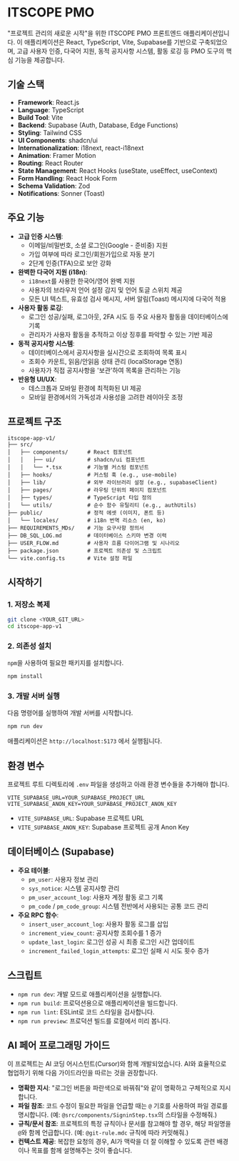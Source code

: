 # ITSCOPE PMO

"프로젝트 관리의 새로운 시작"을 위한 ITSCOPE PMO 프론트엔드 애플리케이션입니다. 이 애플리케이션은 React, TypeScript, Vite, Supabase를 기반으로 구축되었으며, 고급 사용자 인증, 다국어 지원, 동적 공지사항 시스템, 활동 로깅 등 PMO 도구의 핵심 기능을 제공합니다.

## 기술 스택

- **Framework**: React.js
- **Language**: TypeScript
- **Build Tool**: Vite
- **Backend**: Supabase (Auth, Database, Edge Functions)
- **Styling**: Tailwind CSS
- **UI Components**: shadcn/ui
- **Internationalization**: i18next, react-i18next
- **Animation**: Framer Motion
- **Routing**: React Router
- **State Management**: React Hooks (useState, useEffect, useContext)
- **Form Handling**: React Hook Form
- **Schema Validation**: Zod
- **Notifications**: Sonner (Toast)

## 주요 기능

- **고급 인증 시스템**:
    - 이메일/비밀번호, 소셜 로그인(Google - 준비중) 지원
    - 가입 여부에 따라 로그인/회원가입으로 자동 분기
    - 2단계 인증(TFA)으로 보안 강화
- **완벽한 다국어 지원 (i18n)**:
    - `i18next`를 사용한 한국어/영어 완벽 지원
    - 사용자의 브라우저 언어 설정 감지 및 언어 토글 스위치 제공
    - 모든 UI 텍스트, 유효성 검사 메시지, 서버 알림(Toast) 메시지에 다국어 적용
- **사용자 활동 로깅**:
    - 로그인 성공/실패, 로그아웃, 2FA 시도 등 주요 사용자 활동을 데이터베이스에 기록
    - 관리자가 사용자 활동을 추적하고 이상 징후를 파악할 수 있는 기반 제공
- **동적 공지사항 시스템**:
    - 데이터베이스에서 공지사항을 실시간으로 조회하여 목록 표시
    - 조회수 카운트, 읽음/안읽음 상태 관리 (localStorage 연동)
    - 사용자가 직접 공지사항을 '보관'하여 목록을 관리하는 기능
- **반응형 UI/UX**:
    - 데스크톱과 모바일 환경에 최적화된 UI 제공
    - 모바일 환경에서의 가독성과 사용성을 고려한 레이아웃 조정

## 프로젝트 구조

```
itscope-app-v1/
├── src/
│   ├── components/      # React 컴포넌트
│   │   ├── ui/          # shadcn/ui 컴포넌트
│   │   └── *.tsx        # 기능별 커스텀 컴포넌트
│   ├── hooks/           # 커스텀 훅 (e.g., use-mobile)
│   ├── lib/             # 외부 라이브러리 설정 (e.g., supabaseClient)
│   ├── pages/           # 라우팅 단위의 페이지 컴포넌트
│   ├── types/           # TypeScript 타입 정의
│   └── utils/           # 순수 함수 유틸리티 (e.g., authUtils)
├── public/              # 정적 에셋 (이미지, 폰트 등)
│   └── locales/         # i18n 번역 리소스 (en, ko)
├── REQUIREMENTS_MDs/    # 기능 요구사항 정의서
├── DB_SQL_LOG.md        # 데이터베이스 스키마 변경 이력
├── USER_FLOW.md         # 사용자 흐름 다이어그램 및 시나리오
├── package.json         # 프로젝트 의존성 및 스크립트
└── vite.config.ts       # Vite 설정 파일
```

## 시작하기

### 1. 저장소 복제

```bash
git clone <YOUR_GIT_URL>
cd itscope-app-v1
```

### 2. 의존성 설치

`npm`을 사용하여 필요한 패키지를 설치합니다.

```bash
npm install
```

### 3. 개발 서버 실행

다음 명령어를 실행하여 개발 서버를 시작합니다.

```bash
npm run dev
```

애플리케이션은 `http://localhost:5173` 에서 실행됩니다.

## 환경 변수

프로젝트 루트 디렉토리에 `.env` 파일을 생성하고 아래 환경 변수들을 추가해야 합니다.

```
VITE_SUPABASE_URL=YOUR_SUPABASE_PROJECT_URL
VITE_SUPABASE_ANON_KEY=YOUR_SUPABASE_PROJECT_ANON_KEY
```
- `VITE_SUPABASE_URL`: Supabase 프로젝트 URL
- `VITE_SUPABASE_ANON_KEY`: Supabase 프로젝트 공개 Anon Key

## 데이터베이스 (Supabase)

- **주요 테이블**:
    - `pm_user`: 사용자 정보 관리
    - `sys_notice`: 시스템 공지사항 관리
    - `pm_user_account_log`: 사용자 계정 활동 로그 기록
    - `pm_code` / `pm_code_group`: 시스템 전반에서 사용되는 공통 코드 관리
- **주요 RPC 함수**:
    - `insert_user_account_log`: 사용자 활동 로그를 삽입
    - `increment_view_count`: 공지사항 조회수를 1 증가
    - `update_last_login`: 로그인 성공 시 최종 로그인 시간 업데이트
    - `increment_failed_login_attempts`: 로그인 실패 시 시도 횟수 증가

## 스크립트

- `npm run dev`: 개발 모드로 애플리케이션을 실행합니다.
- `npm run build`: 프로덕션용으로 애플리케이션을 빌드합니다.
- `npm run lint`: ESLint로 코드 스타일을 검사합니다.
- `npm run preview`: 프로덕션 빌드를 로컬에서 미리 봅니다.

## AI 페어 프로그래밍 가이드

이 프로젝트는 AI 코딩 어시스턴트(Cursor)와 함께 개발되었습니다. AI와 효율적으로 협업하기 위해 다음 가이드라인을 따르는 것을 권장합니다.

- **명확한 지시**: "로그인 버튼을 파란색으로 바꿔줘"와 같이 명확하고 구체적으로 지시합니다.
- **파일 참조**: 코드 수정이 필요한 파일을 언급할 때는 `@` 기호를 사용하여 파일 경로를 명시합니다. (예: `@src/components/SigninStep.tsx`의 스타일을 수정해줘.)
- **규칙/문서 참조**: 프로젝트의 특정 규칙이나 문서를 참고해야 할 경우, 해당 파일명을 `@`와 함께 언급합니다. (예: `@git-rule.mdc` 규칙에 따라 커밋해줘.)
- **컨텍스트 제공**: 복잡한 요청의 경우, AI가 맥락을 더 잘 이해할 수 있도록 관련 배경이나 목표를 함께 설명해주는 것이 좋습니다.
